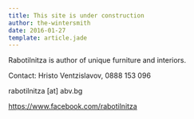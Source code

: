 ```yaml
---
title: This site is under construction
author: the-wintersmith
date: 2016-01-27
template: article.jade
---
```


Rabotilnitza is author of unique furniture and interiors.

Contact: Hristo Ventzislavov, 0888 153 096

rabotilnitza [at] abv.bg

https://www.facebook.com/rabotilnitza
